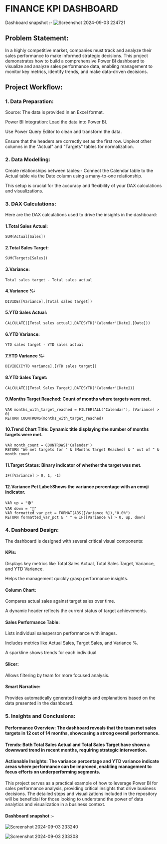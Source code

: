# FINANCE KPI DASHBOARD

Dashboard snapshot :- ![Screenshot 2024-09-03 224721](https://github.com/user-attachments/assets/91d642ad-ade9-4a6e-885c-bb3ea3e63598)


## Problem Statement:
In a highly competitive market, companies must track and analyze their sales performance to make informed strategic decisions. This project demonstrates how to build a comprehensive Power BI dashboard to visualize and analyze sales performance data, enabling management to monitor key metrics, identify trends, and make data-driven decisions.

## Project Workflow:
### 1. Data Preparation:
Source: The data is provided in an Excel format.

Power BI Integration:
Load the data into Power BI.

Use Power Query Editor to clean and transform the data.

Ensure that the headers are correctly set as the first row.
Unpivot other columns in the "Actual" and "Targets" tables for normalization.

### 2. Data Modelling:
Create relationships between tables:- 
Connect the Calendar table to the Actual table via the Date column using a many-to-one relationship.

This setup is crucial for the accuracy and flexibility of your DAX calculations and visualizations.

### 3. DAX Calculations:
Here are the DAX calculations used to drive the insights in the dashboard:


#### 1.Total Sales Actual: 
    SUM(Actual[Sales])
#### 2.Total Sales Target: 
    SUM(Targets[Sales])
#### 3.Variance: 
    Total sales target - Total sales actual
#### 4.Variance %: 
    DIVIDE([Variance],[Total sales target])
#### 5.YTD Sales Actual: 
    CALCULATE([Total sales actual],DATESYTD('Calendar'[Date].[Date]))
#### 6.YTD Variance: 
    YTD sales target - YTD sales actual
#### 7.YTD Variance %: 
    DIVIDE([YTD variance],[YTD sales target])

#### 8.YTD Sales Target: 
    CALCULATE([Total Sales Target],DATESYTD('Calendar'[Date]))
#### 9.Months Target Reached: Count of months where targets were met.
    VAR months_with_target_reached = FILTER(ALL('Calendar'), [Variance] > 0)
    RETURN COUNTROWS(months_with_target_reached)
#### 10.Trend Chart Title: Dynamic title displaying the number of months targets were met.
    VAR month_count = COUNTROWS('Calendar')
    RETURN "We met targets for " & [Months Target Reached] & " out of " & month_count
#### 11.Target Status: Binary indicator of whether the target was met.
    IF([Variance] > 0, 1, -1)
#### 12.Variance Pct Label:Shows the variance percentage with an emoji indicator.
    VAR up = "🟢"
    VAR down = "🔴"
    VAR formatted_var_pct = FORMAT(ABS([Variance %]),"0.0%")
    RETURN formatted_var_pct & " " & IF([Variance %] > 0, up, down)


### 4. Dashboard Design:
The dashboard is designed with several critical visual components:

#### KPIs:
Displays key metrics like Total Sales Actual, Total Sales Target, Variance, and YTD Variance.

Helps the management quickly grasp performance insights.

#### Column Chart:
Compares actual sales against target sales over time.

A dynamic header reflects the current status of target achievements.

#### Sales Performance Table:
Lists individual salesperson performance with images.

Includes metrics like Actual Sales, Target Sales, and Variance %.

A sparkline shows trends for each individual.

#### Slicer:
Allows filtering by team for more focused analysis.

#### Smart Narrative:
Provides automatically generated insights and explanations based on the data presented in the dashboard.

### 5. Insights and Conclusions:
#### Performance Overview: The dashboard reveals that the team met sales targets in 12 out of 14 months, showcasing a strong overall performance.
#### Trends: Both Total Sales Actual and Total Sales Target have shown a downward trend in recent months, requiring strategic intervention.

 #### Actionable Insights: The variance percentage and YTD variance indicate areas where performance can be improved, enabling management to focus efforts on underperforming segments.

This project serves as a practical example of how to leverage Power BI for sales performance analysis, providing critical insights that drive business decisions. The detailed steps and visualizations included in the repository will be beneficial for those looking to understand the power of data analytics and visualization in a business context.


#### Dashboard snapshot :-
 ![Screenshot 2024-09-03 233240](https://github.com/user-attachments/assets/92ae1095-e8f7-4fb2-bdb5-5a07194a2f3f)


![Screenshot 2024-09-03 233308](https://github.com/user-attachments/assets/264d8f08-33ea-4fe5-905f-e7b4f846f805)
